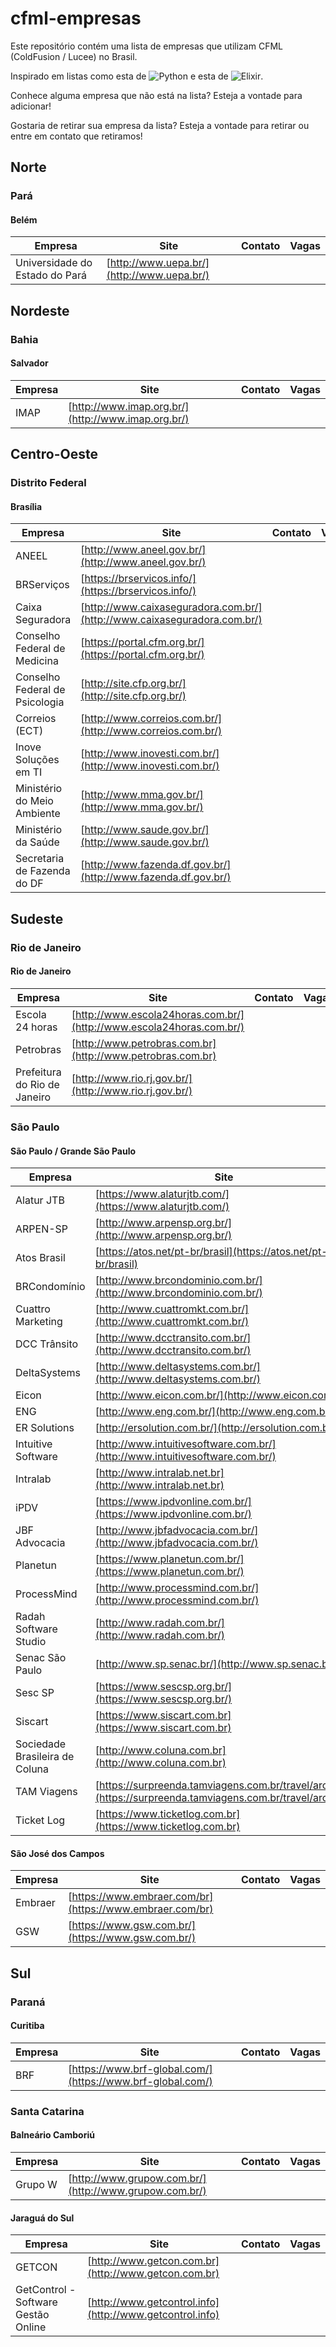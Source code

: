 # cfml-empresas
Este repositório contém uma lista de empresas que utilizam CFML (ColdFusion / Lucee) no Brasil.

Inspirado em listas como esta de ![Python](https://github.com/pythonbrasil/pyBusinesses-BR) e esta de ![Elixir](https://github.com/elixirbrasil/empresas).

Conhece alguma empresa que não está na lista? Esteja a vontade para adicionar!

Gostaria de retirar sua empresa da lista? Esteja a vontade para retirar ou entre em contato que retiramos!

## Norte

### Pará

#### Belém
Empresa | Site | Contato | Vagas
--- | --- | --- | ---
Universidade do Estado do Pará | [http://www.uepa.br/](http://www.uepa.br/) |


## Nordeste

### Bahia

#### Salvador
Empresa | Site | Contato | Vagas
--- | --- | --- | ---
IMAP | [http://www.imap.org.br/](http://www.imap.org.br/) |


## Centro-Oeste

### Distrito Federal

#### Brasília
Empresa | Site | Contato | Vagas
--- | --- | --- | ---
ANEEL | [http://www.aneel.gov.br/](http://www.aneel.gov.br/) |
BRServiços | [https://brservicos.info/](https://brservicos.info/) |
Caixa Seguradora | [http://www.caixaseguradora.com.br/](http://www.caixaseguradora.com.br/) |
Conselho Federal de Medicina | [https://portal.cfm.org.br/](https://portal.cfm.org.br/) |
Conselho Federal de Psicologia | [http://site.cfp.org.br/](http://site.cfp.org.br/) |
Correios (ECT) | [http://www.correios.com.br/](http://www.correios.com.br/) |
Inove Soluções em TI | [http://www.inovesti.com.br/](http://www.inovesti.com.br/) |
Ministério do Meio Ambiente  | [http://www.mma.gov.br/](http://www.mma.gov.br/) |
Ministério da Saúde | [http://www.saude.gov.br/](http://www.saude.gov.br/) |
Secretaria de Fazenda do DF | [http://www.fazenda.df.gov.br/](http://www.fazenda.df.gov.br/) |


## Sudeste

### Rio de Janeiro

#### Rio de Janeiro

Empresa | Site | Contato | Vagas
--- | --- | --- | ---
Escola 24 horas | [http://www.escola24horas.com.br/](http://www.escola24horas.com.br/) |
Petrobras | [http://www.petrobras.com.br](http://www.petrobras.com.br) |
Prefeitura do Rio de Janeiro | [http://www.rio.rj.gov.br/](http://www.rio.rj.gov.br/) |

### São Paulo

#### São Paulo / Grande São Paulo

Empresa | Site | Contato | Vagas
--- | --- | --- | ---
Alatur JTB | [https://www.alaturjtb.com/](https://www.alaturjtb.com/) |
ARPEN-SP | [http://www.arpensp.org.br/](http://www.arpensp.org.br/) |
Atos Brasil | [https://atos.net/pt-br/brasil](https://atos.net/pt-br/brasil) |
BRCondomínio | [http://www.brcondominio.com.br/](http://www.brcondominio.com.br/) |
Cuattro Marketing | [http://www.cuattromkt.com.br/](http://www.cuattromkt.com.br/) |
DCC Trânsito | [http://www.dcctransito.com.br/](http://www.dcctransito.com.br/) |
DeltaSystems | [http://www.deltasystems.com.br/](http://www.deltasystems.com.br/) |
Eicon | [http://www.eicon.com.br/](http://www.eicon.com.br/) |
ENG | [http://www.eng.com.br/](http://www.eng.com.br/) |
ER Solutions | [http://ersolution.com.br/](http://ersolution.com.br/) |
Intuitive Software | [http://www.intuitivesoftware.com.br/](http://www.intuitivesoftware.com.br/) |
Intralab | [http://www.intralab.net.br](http://www.intralab.net.br) |
iPDV | [https://www.ipdvonline.com.br/](https://www.ipdvonline.com.br/) |
JBF Advocacia | [http://www.jbfadvocacia.com.br/](http://www.jbfadvocacia.com.br/) |
Planetun | [https://www.planetun.com.br/](https://www.planetun.com.br/) |
ProcessMind | [http://www.processmind.com.br/](http://www.processmind.com.br/) |
Radah Software Studio | [http://www.radah.com.br/](http://www.radah.com.br/) |
Senac São Paulo | [http://www.sp.senac.br/](http://www.sp.senac.br/) |
Sesc SP | [https://www.sescsp.org.br/](https://www.sescsp.org.br/) |
Siscart | [https://www.siscart.com.br](https://www.siscart.com.br) |
Sociedade Brasileira de Coluna | [http://www.coluna.com.br](http://www.coluna.com.br) |
TAM Viagens | [https://surpreenda.tamviagens.com.br/travel/arc.cfm](https://surpreenda.tamviagens.com.br/travel/arc.cfm)|
Ticket Log | [https://www.ticketlog.com.br](https://www.ticketlog.com.br) |

#### São José dos Campos

Empresa | Site | Contato | Vagas
--- | --- | --- | ---
Embraer | [https://www.embraer.com/br](https://www.embraer.com/br) | 
GSW | [https://www.gsw.com.br/](https://www.gsw.com.br/) |


## Sul

### Paraná

#### Curitiba
Empresa | Site | Contato | Vagas
--- | --- | --- | ---
BRF | [https://www.brf-global.com/](https://www.brf-global.com/) |

### Santa Catarina

#### Balneário Camboriú
Empresa | Site | Contato | Vagas
--- | --- | --- | ---
Grupo W | [http://www.grupow.com.br/](http://www.grupow.com.br/) |

#### Jaraguá do Sul
Empresa | Site | Contato | Vagas
--- | --- | --- | ---
GETCON | [http://www.getcon.com.br](http://www.getcon.com.br) |
GetControl - Software Gestão Online | [http://www.getcontrol.info](http://www.getcontrol.info) |
